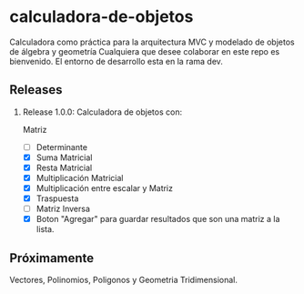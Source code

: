 # calculadora-de-objetos

Calculadora como práctica para la arquitectura MVC y modelado de objetos de álgebra y geometría
Cualquiera que desee colaborar en este repo es bienvenido. El entorno de desarrollo esta en la rama dev.

## Releases

1. Release 1.0.0: Calculadora de objetos con:

    Matriz
    - [ ] Determinante
    - [x] Suma Matricial
    - [x] Resta Matricial
    - [x] Multiplicación Matricial
    - [x] Multiplicación entre escalar y Matriz
    - [x] Traspuesta
    - [ ] Matriz Inversa
    - [x] Boton "Agregar" para guardar resultados que son una matriz a la lista.

## Próximamente

Vectores, Polinomios, Poligonos y Geometria Tridimensional.
